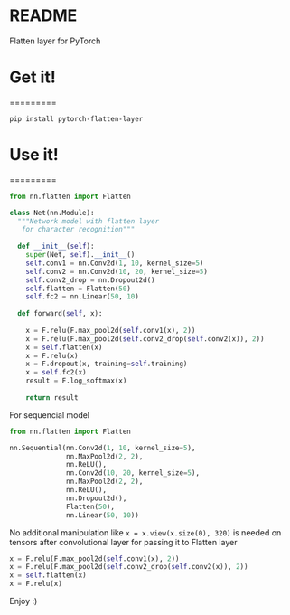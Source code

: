 # README #

Flatten layer for PyTorch

# Get it!
=========

```shell
pip install pytorch-flatten-layer
```

# Use it!
=========

```python
from nn.flatten import Flatten

class Net(nn.Module):
  """Network model with flatten layer
   for character recognition"""
  
  def __init__(self):
    super(Net, self).__init__()
    self.conv1 = nn.Conv2d(1, 10, kernel_size=5)
    self.conv2 = nn.Conv2d(10, 20, kernel_size=5)
    self.conv2_drop = nn.Dropout2d()
    self.flatten = Flatten(50)
    self.fc2 = nn.Linear(50, 10)
  
  def forward(self, x):
      
    x = F.relu(F.max_pool2d(self.conv1(x), 2))
    x = F.relu(F.max_pool2d(self.conv2_drop(self.conv2(x)), 2))
    x = self.flatten(x)
    x = F.relu(x)
    x = F.dropout(x, training=self.training)
    x = self.fc2(x)
    result = F.log_softmax(x)
    
    return result
```

For sequencial model

```python
from nn.flatten import Flatten

nn.Sequential(nn.Conv2d(1, 10, kernel_size=5),
              nn.MaxPool2d(2, 2),
              nn.ReLU(),
              nn.Conv2d(10, 20, kernel_size=5),
              nn.MaxPool2d(2, 2),
              nn.ReLU(),
              nn.Dropout2d(),
              Flatten(50),
              nn.Linear(50, 10))   
```

No additional manipulation like ```x = x.view(x.size(0), 320)``` is needed on tensors after convolutional 
layer for passing it to Flatten layer

```python
x = F.relu(F.max_pool2d(self.conv1(x), 2))
x = F.relu(F.max_pool2d(self.conv2_drop(self.conv2(x)), 2))
x = self.flatten(x)
x = F.relu(x)
```

Enjoy :)
    


